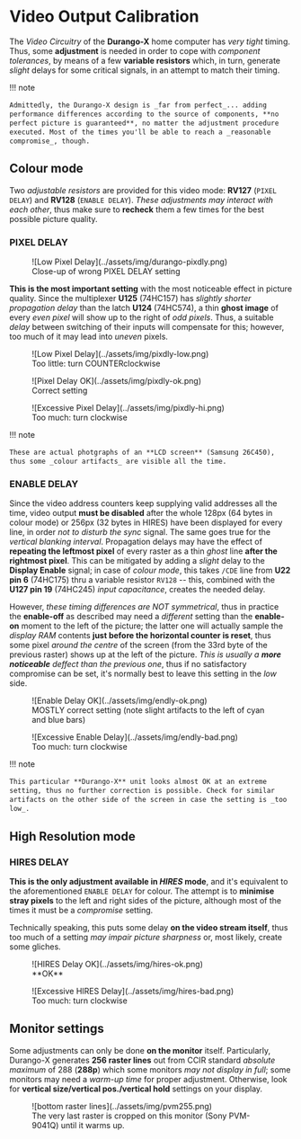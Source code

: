 # Video Output Calibration

The _Video Circuitry_ of the **Durango-X** home computer has _very tight_ timing. Thus, some **adjustment** is needed in order to cope with _component tolerances_, by means of a few **variable resistors** which, in turn, generate _slight_ delays for some critical signals, in an attempt to match their timing.

!!! note

	Admittedly, the Durango-X design is _far from perfect_... adding performance differences according to the source of components, **no perfect picture is guaranteed**, no matter the adjustment procedure executed. Most of the times you'll be able to reach a _reasonable compromise_, though.

## Colour mode

Two _adjustable resistors_ are provided for this video mode: **RV127** (`PIXEL DELAY`) and **RV128** (``ENABLE DELAY``). _These adjustments may interact with each other_, thus make sure to **recheck** them a few times for the best possible picture quality.

### PIXEL DELAY

<figure markdown>
![Low Pixel Delay](../assets/img/durango-pixdly.png)
<figcaption>Close-up of wrong PIXEL DELAY setting</figcaption>
</figure>

**This is the most important setting** with the most noticeable effect in picture quality. Since the multiplexer **U125** (74HC157) has _slightly shorter propagation delay_ than the latch **U124** (74HC574), a thin **ghost image** of every _even pixel_ will show up to the right of _odd pixels_. Thus, a suitable _delay_ between switching of their inputs will compensate for this; however, too much of it may lead into _uneven_ pixels.

<figure markdown>
![Low Pixel Delay](../assets/img/pixdly-low.png)
<figcaption>Too little: turn COUNTERclockwise</figcaption>
</figure>
<figure markdown>
![Pixel Delay OK](../assets/img/pixdly-ok.png)
<figcaption>Correct setting</figcaption>
</figure>
<figure markdown>
![Excessive Pixel Delay](../assets/img/pixdly-hi.png)
<figcaption>Too much: turn clockwise</figcaption>
</figure>

!!! note

	These are actual photgraphs of an **LCD screen** (Samsung 26C450), thus some _colour artifacts_ are visible all the time.

### ENABLE DELAY

Since the video address counters keep supplying valid addresses all the time, video output **must be disabled** after the whole 128px (64 bytes in colour mode) or 256px (32 bytes in HIRES) have been displayed for every line, in order _not to disturb the sync_ signal. The same goes true for the _vertical blanking interval_. Propagation delays may have the effect of **repeating the leftmost pixel** of every raster as a thin _ghost_ line **after the rightmost pixel**. This can be mitigated by adding a _slight_ delay to the **Display Enable** signal; in case of _colour mode_, this takes `/CDE` line from **U22 pin 6** (74HC175) thru a variable resistor `RV128` -- this, combined with the **U127 pin 19** (74HC245) _input capacitance_, creates the needed delay.

However, _these timing differences are NOT symmetrical_, thus in practice the **enable-off** as described may need a _different_ setting than the **enable-on** moment to the left of the picture; the latter one will actually sample the _display RAM_ contents **just before the horizontal counter is reset**, thus some pixel _around the centre_ of the screen (from the 33rd byte of the previous raster) shows up at the left of the picture. _This is usually a **more noticeable** deffect than the previous one_, thus if no satisfactory compromise can be set, it's normally best to leave this setting in the _low_ side.

<figure markdown>
![Enable Delay OK](../assets/img/endly-ok.png)
<figcaption>MOSTLY correct setting (note slight artifacts to the left of cyan and blue bars)</figcaption>
</figure>
<figure markdown>
![Excessive Enable Delay](../assets/img/endly-bad.png)
<figcaption>Too much: turn clockwise</figcaption>
</figure>

!!! note

	This particular **Durango-X** unit looks almost OK at an extreme setting, thus no further correction is possible. Check for similar artifacts on the other side of the screen in case the setting is _too low_.

## High Resolution mode

### HIRES DELAY

**This is the only adjustment available in _HIRES_ mode**, and it's equivalent to the aforementioned `ENABLE DELAY` for colour. The attempt is to **minimise stray pixels** to the left and right sides of the picture, although most of the times it must be a _compromise_ setting.

Technically speaking, this puts some delay **on the video stream itself**, thus too much of a setting _may impair picture sharpness_ or, most likely, create some gliches.

<figure markdown>
![HIRES Delay OK](../assets/img/hires-ok.png)
<figcaption>**OK**</figcaption>
</figure>
<figure markdown>
![Excessive HIRES Delay](../assets/img/hires-bad.png)
<figcaption>Too much: turn clockwise</figcaption>
</figure>

## Monitor settings

Some adjustments can only be done **on the monitor** itself. Particularly, Durango-X generates **256 raster lines** out from CCIR standard _absolute maximum_ of 288 (**288p**) which some monitors _may not display in full_; some monitors may need a _warm-up time_ for proper adjustment. Otherwise, look for **vertical size/vertical pos./vertical hold** settings on your display.

<figure markdown>
![bottom raster lines](../assets/img/pvm255.png)
<figcaption>The very last raster is cropped on this monitor (Sony PVM-9041Q) until it warms up.</figcaption>
</figure>
